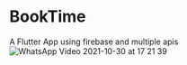 # BookTime
A Flutter App using firebase and multiple apis
![WhatsApp Video 2021-10-30 at 17 21 39](https://user-images.githubusercontent.com/16709804/139539368-90479409-ec5e-447a-bc7f-09731407e1e5.gif)
